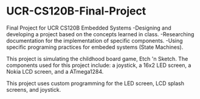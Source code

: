 # UCR-CS120B-Final-Project
Final Project for UCR CS120B Embedded Systems
-Designing and developing a project based on the concepts learned in class. 
-Researching documentation for the implementation of specific components.
-Using specific programing practices for embeded systems (State Machines).

This project is simulating the childhood board game, Etch 'n Sketch. 
The components used for this project include: a joystick, a 16x2 LED screen, a Nokia LCD screen, and a ATmega1284.

This project uses custom programming for the LED screen, LCD splash screens, and joystick.
